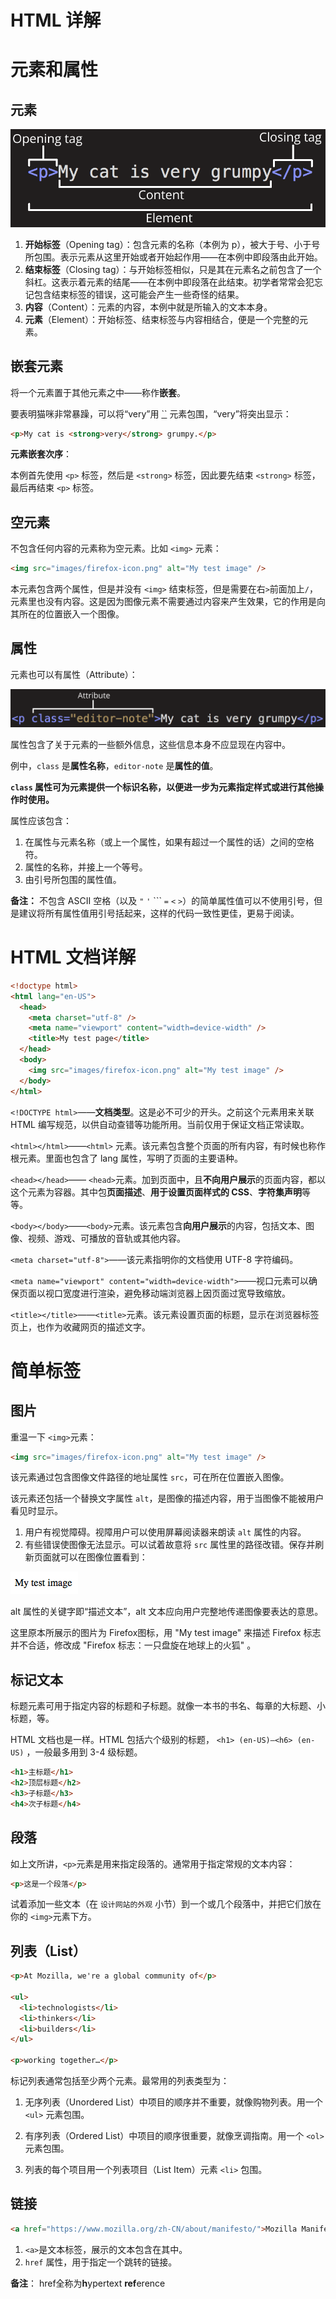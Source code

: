 # HTML 详解



# 元素和属性

## 元素



![HTML 元素](images/基础语法.assets/grumpy-cat-small.png)

1. **开始标签**（Opening tag）：包含元素的名称（本例为 p），被大于号、小于号所包围。表示元素从这里开始或者开始起作用——在本例中即段落由此开始。
2. **结束标签**（Closing tag）：与开始标签相似，只是其在元素名之前包含了一个斜杠。这表示着元素的结尾——在本例中即段落在此结束。初学者常常会犯忘记包含结束标签的错误，这可能会产生一些奇怪的结果。
3. **内容**（Content）：元素的内容，本例中就是所输入的文本本身。
4. **元素**（Element）：开始标签、结束标签与内容相结合，便是一个完整的元素。



## 嵌套元素

将一个元素置于其他元素之中——称作**嵌套**。

要表明猫咪非常暴躁，可以将“very”用 [``](https://developer.mozilla.org/zh-CN/docs/Web/HTML/Element/strong) 元素包围，“very”将突出显示：

```html
<p>My cat is <strong>very</strong> grumpy.</p>
```



**元素嵌套次序**：

本例首先使用 `<p>` 标签，然后是 `<strong>` 标签，因此要先结束 `<strong>` 标签，最后再结束 `<p>` 标签。



## 空元素

不包含任何内容的元素称为空元素。比如 `<img>` 元素：

```html
<img src="images/firefox-icon.png" alt="My test image" />
```

本元素包含两个属性，但是并没有 `<img>` 结束标签，但是需要在右`>`前面加上`/`，元素里也没有内容。这是因为图像元素不需要通过内容来产生效果，它的作用是向其所在的位置嵌入一个图像。





## 属性

元素也可以有属性（Attribute）：

![HTML 属性](images/基础语法.assets/grumpy-cat-attribute-small.png)

属性包含了关于元素的一些额外信息，这些信息本身不应显现在内容中。

例中，`class` 是**属性名称**，`editor-note` 是**属性的值**。

**`class` 属性可为元素提供一个标识名称，以便进一步为元素指定样式或进行其他操作时使用。**



属性应该包含：

1. 在属性与元素名称（或上一个属性，如果有超过一个属性的话）之间的空格符。
2. 属性的名称，并接上一个等号。
3. 由引号所包围的属性值。



**备注：** 不包含 ASCII 空格（以及 `"` `'` ``` `=` `<` `>`）的简单属性值可以不使用引号，但是建议将所有属性值用引号括起来，这样的代码一致性更佳，更易于阅读。



# HTML 文档详解

```html
<!doctype html>
<html lang="en-US">
  <head>
    <meta charset="utf-8" />
    <meta name="viewport" content="width=device-width" />
    <title>My test page</title>
  </head>
  <body>
    <img src="images/firefox-icon.png" alt="My test image" />
  </body>
</html>
```

`<!DOCTYPE html>`——**文档类型**。这是必不可少的开头。之前这个元素用来关联 HTML 编写规范，以供自动查错等功能所用。当前仅用于保证文档正常读取。



`<html></html>`——`<html>` 元素。该元素包含整个页面的所有内容，有时候也称作根元素。里面也包含了 lang 属性，写明了页面的主要语种。



`<head></head>`—— `<head>`元素。加到页面中，且**不向用户展示**的页面内容，都以这个元素为容器。其中包**页面描述**、**用于设置页面样式的 CSS**、**字符集声明**等等。



`<body></body>`——`<body>`元素。该元素包含**向用户展示**的内容，包括文本、图像、视频、游戏、可播放的音轨或其他内容。



`<meta charset="utf-8">`——该元素指明你的文档使用 UTF-8 字符编码。



`<meta name="viewport" content="width=device-width">`——视口元素可以确保页面以视口宽度进行渲染，避免移动端浏览器上因页面过宽导致缩放。



`<title></title>`——`<title>`元素。该元素设置页面的标题，显示在浏览器标签页上，也作为收藏网页的描述文字。



# 简单标签

## 图片

重温一下 `<img>`元素：

```html
<img src="images/firefox-icon.png" alt="My test image" />
```

该元素通过包含图像文件路径的地址属性 `src`，可在所在位置嵌入图像。



该元素还包括一个替换文字属性 `alt`，是图像的描述内容，用于当图像不能被用户看见时显示。

1. 用户有视觉障碍。视障用户可以使用屏幕阅读器来朗读 `alt` 属性的内容。
2. 有些错误使图像无法显示。可以试着故意将 `src` 属性里的路径改错。保存并刷新页面就可以在图像位置看到：

![图片内容为文字“测试图片”](images/基础语法.assets/alt-text-example.png)



alt 属性的关键字即“描述文本”，alt 文本应向用户完整地传递图像要表达的意思。

这里原本所展示的图片为 Firefox图标，用 "My test image" 来描述 Firefox 标志并不合适，修改成 "Firefox 标志：一只盘旋在地球上的火狐" 。



## 标记文本

标题元素可用于指定内容的标题和子标题。就像一本书的书名、每章的大标题、小标题，等。

HTML 文档也是一样。HTML 包括六个级别的标题， `<h1> (en-US)–<h6> (en-US)` ，一般最多用到 3-4 级标题。	

```html
<h1>主标题</h1>
<h2>顶层标题</h2>
<h3>子标题</h3>
<h4>次子标题</h4>
```



## 段落

如上文所讲，`<p>`元素是用来指定段落的。通常用于指定常规的文本内容：

```html
<p>这是一个段落</p>
```

试着添加一些文本（在 `设计网站的外观` 小节）到一个或几个段落中，并把它们放在你的 `<img>`元素下方。



## 列表（List）



```html
<p>At Mozilla, we're a global community of</p>

<ul>
  <li>technologists</li>
  <li>thinkers</li>
  <li>builders</li>
</ul>

<p>working together…</p>
```

标记列表通常包括至少两个元素。最常用的列表类型为：

1. 无序列表（Unordered List）中项目的顺序并不重要，就像购物列表。用一个 `<ul>` 元素包围。
2. 有序列表（Ordered List）中项目的顺序很重要，就像烹调指南。用一个 `<ol>` 元素包围。

3. 列表的每个项目用一个列表项目（List Item）元素 `<li>` 包围。



## 链接

```html
<a href="https://www.mozilla.org/zh-CN/about/manifesto/">Mozilla Manifesto</a>
```

1. `<a>`是文本标签，展示的文本包含在其中。
2. `href` 属性，用于指定一个跳转的链接。



**备注**： href全称为**h**ypertext **ref**erence

